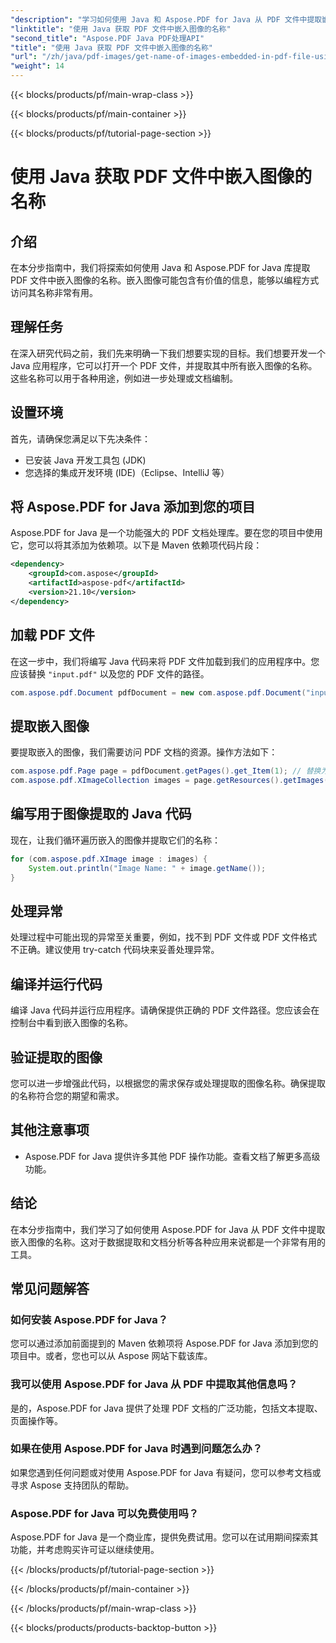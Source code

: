 ```yaml
---
"description": "学习如何使用 Java 和 Aspose.PDF for Java 从 PDF 文件中提取嵌入的图像名称。本指南包含源代码，可帮助您高效地提取 PDF 数据。"
"linktitle": "使用 Java 获取 PDF 文件中嵌入图像的名称"
"second_title": "Aspose.PDF Java PDF处理API"
"title": "使用 Java 获取 PDF 文件中嵌入图像的名称"
"url": "/zh/java/pdf-images/get-name-of-images-embedded-in-pdf-file-using-java/"
"weight": 14
---
```


{{< blocks/products/pf/main-wrap-class >}}

{{< blocks/products/pf/main-container >}}

{{< blocks/products/pf/tutorial-page-section >}}

# 使用 Java 获取 PDF 文件中嵌入图像的名称

## 介绍

在本分步指南中，我们将探索如何使用 Java 和 Aspose.PDF for Java 库提取 PDF 文件中嵌入图像的名称。嵌入图像可能包含有价值的信息，能够以编程方式访问其名称非常有用。

## 理解任务

在深入研究代码之前，我们先来明确一下我们想要实现的目标。我们想要开发一个 Java 应用程序，它可以打开一个 PDF 文件，并提取其中所有嵌入图像的名称。这些名称可以用于各种用途，例如进一步处理或文档编制。

## 设置环境

首先，请确保您满足以下先决条件：

- 已安装 Java 开发工具包 (JDK)
- 您选择的集成开发环境 (IDE)（Eclipse、IntelliJ 等）

## 将 Aspose.PDF for Java 添加到您的项目

Aspose.PDF for Java 是一个功能强大的 PDF 文档处理库。要在您的项目中使用它，您可以将其添加为依赖项。以下是 Maven 依赖项代码片段：

```xml
<dependency>
    <groupId>com.aspose</groupId>
    <artifactId>aspose-pdf</artifactId>
    <version>21.10</version>
</dependency>
```

## 加载 PDF 文件

在这一步中，我们将编写 Java 代码来将 PDF 文件加载到我们的应用程序中。您应该替换 `"input.pdf"` 以及您的 PDF 文件的路径。

```java
com.aspose.pdf.Document pdfDocument = new com.aspose.pdf.Document("input.pdf");
```

## 提取嵌入图像

要提取嵌入的图像，我们需要访问 PDF 文档的资源。操作方法如下：

```java
com.aspose.pdf.Page page = pdfDocument.getPages().get_Item(1); // 替换为所需的页码
com.aspose.pdf.XImageCollection images = page.getResources().getImages();
```

## 编写用于图像提取的 Java 代码

现在，让我们循环遍历嵌入的图像并提取它们的名称：

```java
for (com.aspose.pdf.XImage image : images) {
    System.out.println("Image Name: " + image.getName());
}
```

## 处理异常

处理过程中可能出现的异常至关重要，例如，找不到 PDF 文件或 PDF 文件格式不正确。建议使用 try-catch 代码块来妥善处理异常。

## 编译并运行代码

编译 Java 代码并运行应用程序。请确保提供正确的 PDF 文件路径。您应该会在控制台中看到嵌入图像的名称。

## 验证提取的图像

您可以进一步增强此代码，以根据您的需求保存或处理提取的图像名称。确保提取的名称符合您的期望和需求。

## 其他注意事项

- Aspose.PDF for Java 提供许多其他 PDF 操作功能。查看文档了解更多高级功能。

## 结论

在本分步指南中，我们学习了如何使用 Aspose.PDF for Java 从 PDF 文件中提取嵌入图像的名称。这对于数据提取和文档分析等各种应用来说都是一个非常有用的工具。

## 常见问题解答

### 如何安装 Aspose.PDF for Java？

您可以通过添加前面提到的 Maven 依赖项将 Aspose.PDF for Java 添加到您的项目中。或者，您也可以从 Aspose 网站下载该库。

### 我可以使用 Aspose.PDF for Java 从 PDF 中提取其他信息吗？

是的，Aspose.PDF for Java 提供了处理 PDF 文档的广泛功能，包括文本提取、页面操作等。

### 如果在使用 Aspose.PDF for Java 时遇到问题怎么办？

如果您遇到任何问题或对使用 Aspose.PDF for Java 有疑问，您可以参考文档或寻求 Aspose 支持团队的帮助。

### Aspose.PDF for Java 可以免费使用吗？

Aspose.PDF for Java 是一个商业库，提供免费试用。您可以在试用期间探索其功能，并考虑购买许可证以继续使用。

{{< /blocks/products/pf/tutorial-page-section >}}

{{< /blocks/products/pf/main-container >}}

{{< /blocks/products/pf/main-wrap-class >}}

{{< blocks/products/products-backtop-button >}}